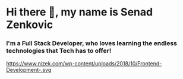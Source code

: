 # Hi there 👋, my name is Senad Zenkovic
### I'm a Full Stack Developer, who loves learning the endless technologies that Tech has to offer!

<!--
**SenciZ/SenciZ** is a ✨ _special_ ✨ repository because its `README.md` (this file) appears on your GitHub profile.

Here are some ideas to get you started:

- 🎓 Current DevMountain Student foucused on the Full Stack Web Development
- 📚 I’m currently focusing on Algorithms, Building web applications, TypeScript, Next.js
- 👯 I’m looking to collaborate with other passionate developers.
- 🥅 2021 Goals: ~~Finish Lambda School's Web Development Program.~~ ~~500+ Github contributions.~~ ~~750+ Github contributions.~~ Contribute to Open Source projects. Learn More About - TypeScript, Next.js
- ⚡ Fun Fact: I love to workout & enjoy traveling to new places.

- 🔭 I’m currently working on ...
- 🌱 I’m currently learning ...
- 👯 I’m looking to collaborate on ...
- 🤔 I’m looking for help with ...
- 💬 Ask me about ...
- 📫 How to reach me: ...
- 😄 Pronouns: ...
- ⚡ Fun fact: ...
-->
https://www.nizek.com/wp-content/uploads/2018/10/Frontend-Development-.svg

